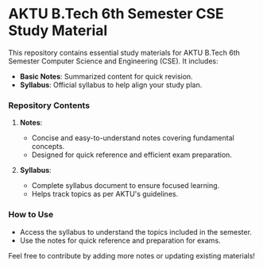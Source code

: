 # AKTU B.Tech 6th Semester CSE Study Material  

This repository contains essential study materials for AKTU B.Tech 6th Semester Computer Science and Engineering (CSE). It includes:  
- **Basic Notes**: Summarized content for quick revision.  
- **Syllabus**: Official syllabus to help align your study plan.  

### Repository Contents  
1. **Notes**:  
   - Concise and easy-to-understand notes covering fundamental concepts.  
   - Designed for quick reference and efficient exam preparation.  

2. **Syllabus**:  
   - Complete syllabus document to ensure focused learning.  
   - Helps track topics as per AKTU's guidelines.  

### How to Use  
- Access the syllabus to understand the topics included in the semester.  
- Use the notes for quick reference and preparation for exams.  

Feel free to contribute by adding more notes or updating existing materials!
